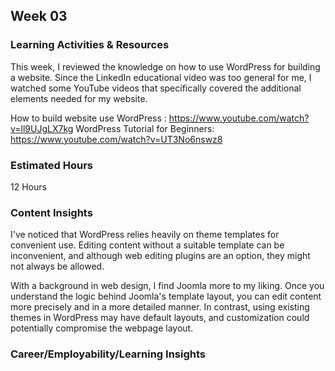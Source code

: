## Week 03
### Learning Activities & Resources
This week, I reviewed the knowledge on how to use WordPress for building a website.  Since the LinkedIn educational video was too general for me, 
I watched some YouTube videos that specifically covered the additional elements needed for my website.

How to build website use WordPress : https://www.youtube.com/watch?v=ll9UJgLX7kg 
WordPress Tutorial for Beginners: https://www.youtube.com/watch?v=UT3No6nswz8

### Estimated Hours
12 Hours

### Content Insights
I've noticed that WordPress relies heavily on theme templates for convenient use. Editing content without a suitable template can be inconvenient, and although web editing plugins are an option, they might not always be allowed.

With a background in web design, I find Joomla more to my liking. Once you understand the logic behind Joomla's template layout, you can edit content more precisely and in a more detailed manner. In contrast, using existing themes in WordPress may have default layouts, and customization could potentially compromise the webpage layout.


### Career/Employability/Learning Insights



